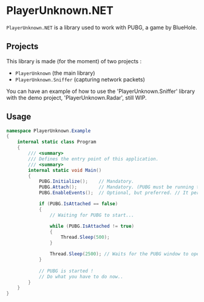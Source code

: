 # PlayerUnknown.NET

``PlayerUnknown.NET`` is a library used to work with PUBG, a game by BlueHole.

## Projects

This library is made (for the moment) of two projects :
 - ``PlayerUnknown`` (the main library)
 - ``PlayerUnknown.Sniffer`` (capturing network packets)
 
You can have an example of how to use the 'PlayerUnknown.Sniffer' library with the demo project, 'PlayerUnknown.Radar', still WIP.

## Usage

```csharp
namespace PlayerUnknown.Example
{
    internal static class Program
    {
        /// <summary>
        /// Defines the entry point of this application.
        /// <summary>
        internal static void Main()
        {
            PUBG.Initialize();    // Mandatory.
            PUBG.Attach();        // Mandatory. (PUBG must be running tho)
            PUBG.EnableEvents();  // Optional, but preferred. // It permits to detect when PUBG is running, minimized, maximized, etc.. automaticaly.

            if (PUBG.IsAttached == false)
            {
                // Waiting for PUBG to start...

                while (PUBG.IsAttached != true)
                {
                    Thread.Sleep(500);
                }

                Thread.Sleep(2500); // Waits for the PUBG window to open. (Will be improved in a future commit)
            }
            
            // PUBG is started !
            // Do what you have to do now..
        }
    }
}
```
